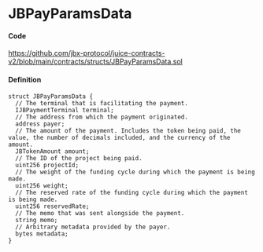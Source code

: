 # JBPayParamsData

#### Code

https://github.com/jbx-protocol/juice-contracts-v2/blob/main/contracts/structs/JBPayParamsData.sol

#### Definition

```
struct JBPayParamsData {
  // The terminal that is facilitating the payment.
  IJBPaymentTerminal terminal;
  // The address from which the payment originated.
  address payer;
  // The amount of the payment. Includes the token being paid, the value, the number of decimals included, and the currency of the amount.
  JBTokenAmount amount;
  // The ID of the project being paid.
  uint256 projectId;
  // The weight of the funding cycle during which the payment is being made.
  uint256 weight;
  // The reserved rate of the funding cycle during which the payment is being made.
  uint256 reservedRate;
  // The memo that was sent alongside the payment.
  string memo;
  // Arbitrary metadata provided by the payer.
  bytes metadata;
}
```
